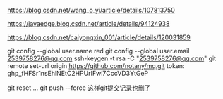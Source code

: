 https://blog.csdn.net/wang_o_yi/article/details/107813750 

https://javaedge.blog.csdn.net/article/details/94124938

https://blog.csdn.net/caiyongxin_001/article/details/120031859

git config --global user.name red
git config --global user.email 2539758276@qq.com
ssh-keygen -t rsa -C "2539758276@qq.com"
git remote set-url origin https://github.com/notany/mq.git
token:
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

git reset ...
git push --force
这样git提交记录也删了
